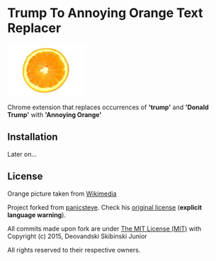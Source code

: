 # Trump To Annoying Orange Text Replacer

![](logo.jpg)

Chrome extension that replaces occurrences of **'trump'** and **'Donald Trump'** with **'Annoying Orange'**

## Installation

Later on...

## License

Orange picture taken from [Wikimedia](https://commons.wikimedia.org/wiki/File:Orange_Slice.jpg)

Project forked from [panicsteve](https://github.com/panicsteve/cloud-to-butt). Check his [original license](ORIGINAL_LICENSE.md) (**explicit language warning**).

All commits made upon fork are under [The MIT License (MIT)](LICENSE.md) with Copyright (c) 2015, Deovandski Skibinski Junior

All rights reserved to their respective owners.
